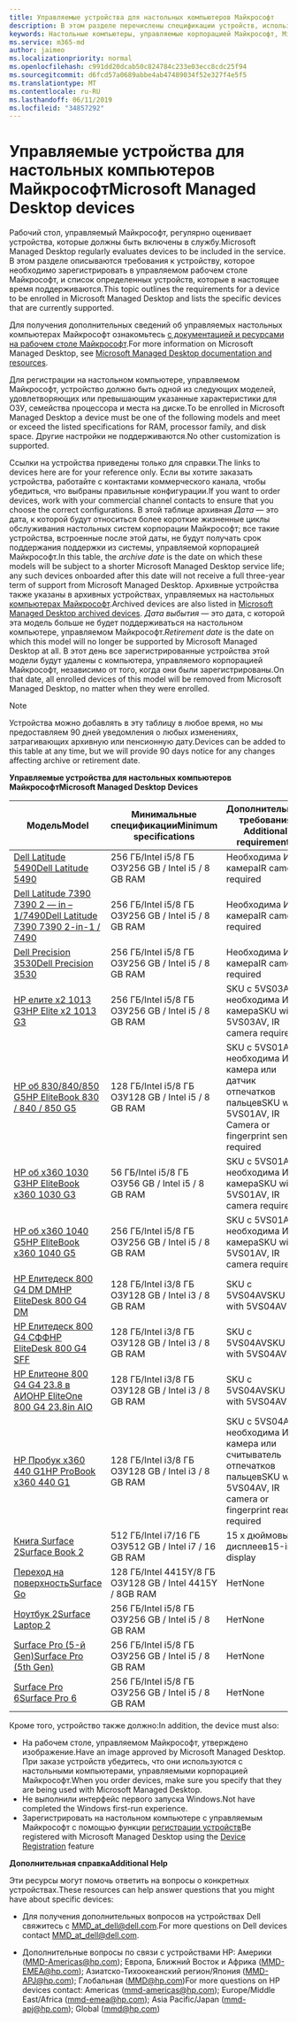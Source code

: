```yaml
---
title: Управляемые устройства для настольных компьютеров Майкрософт
description: В этом разделе перечислены спецификации устройств, используемые в Microsoft Managed Desktop.
keywords: Настольные компьютеры, управляемые корпорацией Майкрософт, Microsoft 365, служба, документация
ms.service: m365-md
author: jaimeo
ms.localizationpriority: normal
ms.openlocfilehash: c991dd20dcab50c824784c233e03ecc8cdc25f94
ms.sourcegitcommit: d6fcd57a0689abbe4ab47489034f52e327f4e5f5
ms.translationtype: MT
ms.contentlocale: ru-RU
ms.lasthandoff: 06/11/2019
ms.locfileid: "34857292"
---
```

# <a name="microsoft-managed-desktop-devices"></a><span data-ttu-id="303dc-104">Управляемые устройства для настольных компьютеров Майкрософт</span><span class="sxs-lookup"><span data-stu-id="303dc-104">Microsoft Managed Desktop devices</span></span> 

<span data-ttu-id="303dc-105">Рабочий стол, управляемый Майкрософт, регулярно оценивает устройства, которые должны быть включены в службу.</span><span class="sxs-lookup"><span data-stu-id="303dc-105">Microsoft Managed Desktop regularly evaluates devices to be included in the service.</span></span> <span data-ttu-id="303dc-106">В этом разделе описываются требования к устройству, которое необходимо зарегистрировать в управляемом рабочем столе Майкрософт, и список определенных устройств, которые в настоящее время поддерживаются.</span><span class="sxs-lookup"><span data-stu-id="303dc-106">This topic outlines the requirements for a device to be enrolled in Microsoft Managed Desktop and lists the specific devices that are currently supported.</span></span>

<span data-ttu-id="303dc-107">Для получения дополнительных сведений об управляемых настольных компьютерах Майкрософт ознакомьтесь [с документацией и ресурсами на рабочем столе Майкрософт](https://docs.microsoft.com/microsoft-365/managed-desktop/).</span><span class="sxs-lookup"><span data-stu-id="303dc-107">For more information on Microsoft Managed Desktop, see [Microsoft Managed Desktop documentation and resources](https://docs.microsoft.com/microsoft-365/managed-desktop/).</span></span> 

<!-- Microsoft 365 E5; Device as a Service -->
<!-- Split from device & technologies topic. Destination topic for aka.ms/device-list  -->
<span data-ttu-id="303dc-108">Для регистрации на настольном компьютере, управляемом Майкрософт, устройство должно быть одной из следующих моделей, удовлетворяющих или превышающим указанные характеристики для ОЗУ, семейства процессора и места на диске.</span><span class="sxs-lookup"><span data-stu-id="303dc-108">To be enrolled in Microsoft Managed Desktop a device must be one of the following models and meet or exceed the listed specifications for RAM, processor family, and disk space.</span></span> <span data-ttu-id="303dc-109">Другие настройки не поддерживаются.</span><span class="sxs-lookup"><span data-stu-id="303dc-109">No other customization is supported.</span></span>

<span data-ttu-id="303dc-110">Ссылки на устройства приведены только для справки.</span><span class="sxs-lookup"><span data-stu-id="303dc-110">The links to devices here are for your reference only.</span></span> <span data-ttu-id="303dc-111">Если вы хотите заказать устройства, работайте с контактами коммерческого канала, чтобы убедиться, что выбраны правильные конфигурации.</span><span class="sxs-lookup"><span data-stu-id="303dc-111">If you want to order devices, work with your commercial channel contacts to ensure that you choose the correct configurations.</span></span> <span data-ttu-id="303dc-112">В этой таблице архивная *Дата* — это дата, к которой будут относиться более короткие жизненные циклы обслуживания настольных систем корпорации Майкрософт; все такие устройства, встроенные после этой даты, не будут получать срок поддержания поддержки из системы, управляемой корпорацией Майкрософт.</span><span class="sxs-lookup"><span data-stu-id="303dc-112">In this table, the *archive date* is the date on which these models will be subject to a shorter Microsoft Managed Desktop service life; any such devices onboarded after this date will not receive a full three-year term of support from Microsoft Managed Desktop.</span></span> <span data-ttu-id="303dc-113">Архивные устройства также указаны в архивных устройствах, управляемых на настольных [компьютерах Майкрософт](archived-device-list.md).</span><span class="sxs-lookup"><span data-stu-id="303dc-113">Archived devices are also listed in [Microsoft Managed Desktop archived devices](archived-device-list.md).</span></span> <span data-ttu-id="303dc-114">*Дата выбытия* — это дата, с которой эта модель больше не будет поддерживаться на настольном компьютере, управляемом Майкрософт.</span><span class="sxs-lookup"><span data-stu-id="303dc-114">*Retirement date* is the date on which this model will no longer be supported by Microsoft Managed Desktop at all.</span></span> <span data-ttu-id="303dc-115">В этот день все зарегистрированные устройства этой модели будут удалены с компьютера, управляемого корпорацией Майкрософт, независимо от того, когда они были зарегистрированы.</span><span class="sxs-lookup"><span data-stu-id="303dc-115">On that date, all enrolled devices of this model will be removed from Microsoft Managed Desktop, no matter when they were enrolled.</span></span>

>[!NOTE]
><span data-ttu-id="303dc-116">Устройства можно добавлять в эту таблицу в любое время, но мы предоставляем 90 дней уведомления о любых изменениях, затрагивающих архивную или пенсионную дату.</span><span class="sxs-lookup"><span data-stu-id="303dc-116">Devices can be added to this table at any time, but we will provide 90 days notice for any changes affecting archive or retirement date.</span></span>


<span data-ttu-id="303dc-117">**Управляемые устройства для настольных компьютеров Майкрософт**</span><span class="sxs-lookup"><span data-stu-id="303dc-117">**Microsoft Managed Desktop Devices**</span></span>


| <span data-ttu-id="303dc-118">Модель</span><span class="sxs-lookup"><span data-stu-id="303dc-118">Model</span></span>    | <span data-ttu-id="303dc-119">Минимальные спецификации</span><span class="sxs-lookup"><span data-stu-id="303dc-119">Minimum specifications</span></span>  | <span data-ttu-id="303dc-120">Дополнительные требования </span><span class="sxs-lookup"><span data-stu-id="303dc-120">Additional requirements</span></span>   | <span data-ttu-id="303dc-121">Дата архивации</span><span class="sxs-lookup"><span data-stu-id="303dc-121">Archive date</span></span>   | <span data-ttu-id="303dc-122">Дата выбытия</span><span class="sxs-lookup"><span data-stu-id="303dc-122">Retirement date</span></span>   |
|----------|----------------|---------------------------|----------------|--------------------|
| [<span data-ttu-id="303dc-123">Dell Latitude 5490</span><span class="sxs-lookup"><span data-stu-id="303dc-123">Dell Latitude 5490</span></span>](https://www.dell.com/en-us/work/shop/cty/pdp/spd/latitude-14-5490-laptop?cid=265768&st=dell%2Blatitude%2B5490&VEN1=yKFOheND,73873544881479,901q5c14135,c,,%7BProductid%7D&VEN2=be,dell%2Blatitude%2B5490&lid=5980636&dgc=st&dgseg=so&acd=12309152537461020&VEN3=112504543746142297) | <span data-ttu-id="303dc-124">256 ГБ/Intel i5/8 ГБ ОЗУ</span><span class="sxs-lookup"><span data-stu-id="303dc-124">256 GB / Intel i5 / 8 GB RAM</span></span> | <span data-ttu-id="303dc-125">Необходима ИК-камера</span><span class="sxs-lookup"><span data-stu-id="303dc-125">IR camera required</span></span> | <span data-ttu-id="303dc-126">9 января 2020 г.</span><span class="sxs-lookup"><span data-stu-id="303dc-126">Jan 9, 2020</span></span>  | <span data-ttu-id="303dc-127">9 января 2023 г.</span><span class="sxs-lookup"><span data-stu-id="303dc-127">Jan 9, 2023</span></span>  |
[<span data-ttu-id="303dc-128">Dell Latitude 7390 7390 2 — in – 1/7490</span><span class="sxs-lookup"><span data-stu-id="303dc-128">Dell Latitude 7390 7390 2-in-1 / 7490</span></span>](https://www.dell.com/en-us/work/shop/cty/pdp/spd/latitude-13-7390-2-in-1-laptop?cid=265768&st=dell%2Blatitude%2B7390%2B2-in-1&VEN1=bRXisqe7,73255069985268,901q5c14135,c,,%7BProductid%7D&VEN2=be,dell%2Blatitude%2B7390%2B2-in-1&lid=5981275&dgc=st&dgseg=so&acd=12309152537461020&VEN3=112504543746142297)   | <span data-ttu-id="303dc-129">256 ГБ/Intel i5/8 ГБ ОЗУ</span><span class="sxs-lookup"><span data-stu-id="303dc-129">256 GB / Intel i5 / 8 GB RAM</span></span>   | <span data-ttu-id="303dc-130">Необходима ИК-камера</span><span class="sxs-lookup"><span data-stu-id="303dc-130">IR camera required</span></span> | <span data-ttu-id="303dc-131">9 января 2020 г.</span><span class="sxs-lookup"><span data-stu-id="303dc-131">Jan 9, 2020</span></span> | <span data-ttu-id="303dc-132">9 января 2023 г.</span><span class="sxs-lookup"><span data-stu-id="303dc-132">Jan 9, 2023</span></span> |
|[<span data-ttu-id="303dc-133">Dell Precision 3530</span><span class="sxs-lookup"><span data-stu-id="303dc-133">Dell Precision 3530</span></span>](https://www.dell.com/en-us/work/shop/cty/pdp/spd/precision-15-3530-laptop?cid=265720&st=dell%2Bprecision%2B3530&VEN1=ihEzXzFB,73667408703289,901q5c14135,c,,%7BProductid%7D&VEN2=be,dell%2Bprecision%2B3530&lid=42076560130&dgc=st&dgseg=so&acd=12309152537461020&VEN3=112504543746142297) | <span data-ttu-id="303dc-134">256 ГБ/Intel i5/8 ГБ ОЗУ</span><span class="sxs-lookup"><span data-stu-id="303dc-134">256 GB / Intel i5 / 8 GB RAM</span></span> | <span data-ttu-id="303dc-135">Необходима ИК-камера</span><span class="sxs-lookup"><span data-stu-id="303dc-135">IR camera required</span></span> | <span data-ttu-id="303dc-136">22 мая 2020 г.</span><span class="sxs-lookup"><span data-stu-id="303dc-136">May 22, 2020</span></span>  | <span data-ttu-id="303dc-137">22 мая 2023 г.</span><span class="sxs-lookup"><span data-stu-id="303dc-137">May 22, 2023</span></span> |
| [<span data-ttu-id="303dc-138">HP елите x2 1013 G3</span><span class="sxs-lookup"><span data-stu-id="303dc-138">HP Elite x2 1013 G3</span></span>](https://store.hp.com/us/en/mdp/laptops/hp-elite-x2-1013-3074457345617296670--1#!&tab=features) | <span data-ttu-id="303dc-139">256 ГБ/Intel i5/8 ГБ ОЗУ</span><span class="sxs-lookup"><span data-stu-id="303dc-139">256 GB / Intel i5 / 8 GB RAM</span></span> | <span data-ttu-id="303dc-140">SKU с 5VS03AV, необходима ИК-камера</span><span class="sxs-lookup"><span data-stu-id="303dc-140">SKU with 5VS03AV, IR camera required</span></span> | <span data-ttu-id="303dc-141">14 мая 2020 г.</span><span class="sxs-lookup"><span data-stu-id="303dc-141">May 14, 2020</span></span> | <span data-ttu-id="303dc-142">14 мая 2023 г.</span><span class="sxs-lookup"><span data-stu-id="303dc-142">May 14, 2023</span></span> |
| [<span data-ttu-id="303dc-143">HP об 830/840/850 G5</span><span class="sxs-lookup"><span data-stu-id="303dc-143">HP EliteBook 830 / 840 / 850 G5</span></span>](https://store.hp.com/us/en/mdp/laptops/elitebook-840#!&tab=features) | <span data-ttu-id="303dc-144">128 ГБ/Intel i5/8 ГБ ОЗУ</span><span class="sxs-lookup"><span data-stu-id="303dc-144">128 GB / Intel i5 / 8 GB RAM</span></span> | <span data-ttu-id="303dc-145">SKU с 5VS01AV, необходима ИК-камера или датчик отпечатков пальцев</span><span class="sxs-lookup"><span data-stu-id="303dc-145">SKU with 5VS01AV, IR Camera or fingerprint sensor required</span></span> | <span data-ttu-id="303dc-146">15 февраля 2020 г.</span><span class="sxs-lookup"><span data-stu-id="303dc-146">Feb 15, 2020</span></span> | <span data-ttu-id="303dc-147">15 февраля 2023 г.</span><span class="sxs-lookup"><span data-stu-id="303dc-147">Feb 15, 2023</span></span> |
| [<span data-ttu-id="303dc-148">HP об x360 1030 G3</span><span class="sxs-lookup"><span data-stu-id="303dc-148">HP EliteBook x360 1030 G3</span></span>](https://store.hp.com/us/en/mdp/laptops/hp-elitebook-x360-1030-g2--1#tab=features) | <span data-ttu-id="303dc-149">56 ГБ/Intel i5/8 ГБ ОЗУ</span><span class="sxs-lookup"><span data-stu-id="303dc-149">56 GB / Intel i5 / 8 GB RAM</span></span> | <span data-ttu-id="303dc-150">SKU с 5VS01AV, необходима ИК-камера</span><span class="sxs-lookup"><span data-stu-id="303dc-150">SKU with 5VS01AV, IR camera required</span></span> | <span data-ttu-id="303dc-151">14 мая 2020 г.</span><span class="sxs-lookup"><span data-stu-id="303dc-151">May 14, 2020</span></span> | <span data-ttu-id="303dc-152">14 мая 2023 г.</span><span class="sxs-lookup"><span data-stu-id="303dc-152">May 14, 2023</span></span> |
| [<span data-ttu-id="303dc-153">HP об x360 1040 G5</span><span class="sxs-lookup"><span data-stu-id="303dc-153">HP EliteBook x360 1040 G5</span></span>](https://store.hp.com/us/en/mdp/laptops/hp-elitebook-x360-1040-3074457345617328670--1#!&tab=features) | <span data-ttu-id="303dc-154">256 ГБ/Intel i5/8 ГБ ОЗУ</span><span class="sxs-lookup"><span data-stu-id="303dc-154">256 GB / Intel i5 / 8 GB RAM</span></span> | <span data-ttu-id="303dc-155">SKU с 5VS01AV, необходима ИК-камера</span><span class="sxs-lookup"><span data-stu-id="303dc-155">SKU with 5VS01AV, IR camera required</span></span> | <span data-ttu-id="303dc-156">23 октября 2020 г.</span><span class="sxs-lookup"><span data-stu-id="303dc-156">Oct 23, 2020</span></span> | <span data-ttu-id="303dc-157">23 октября 2023 г.</span><span class="sxs-lookup"><span data-stu-id="303dc-157">Oct 23, 2023</span></span> |
| [<span data-ttu-id="303dc-158">HP Елитедеск 800 G4 DM DM</span><span class="sxs-lookup"><span data-stu-id="303dc-158">HP EliteDesk 800 G4 DM</span></span>](https://store.hp.com/us/en/mdp/desktops/elitedesk-800-mini-349547--1#!&tab=features) | <span data-ttu-id="303dc-159">128 ГБ/Intel i3/8 ГБ ОЗУ</span><span class="sxs-lookup"><span data-stu-id="303dc-159">128 GB / Intel i3 / 8 GB RAM</span></span> | <span data-ttu-id="303dc-160">SKU с 5VS04AV</span><span class="sxs-lookup"><span data-stu-id="303dc-160">SKU with 5VS04AV</span></span> | <span data-ttu-id="303dc-161">18 июля 2020 г.</span><span class="sxs-lookup"><span data-stu-id="303dc-161">Jul 18, 2020</span></span> | <span data-ttu-id="303dc-162">18 июля 2023 г.</span><span class="sxs-lookup"><span data-stu-id="303dc-162">Jul 18, 2023</span></span> |
| [<span data-ttu-id="303dc-163">HP Елитедеск 800 G4 СФФ</span><span class="sxs-lookup"><span data-stu-id="303dc-163">HP EliteDesk 800 G4 SFF</span></span>](https://store.hp.com/us/en/mdp/desktops/elitedesk-800-small-form-factor-349548--1#!&tab=features) | <span data-ttu-id="303dc-164">128 ГБ/Intel i3/8 ГБ ОЗУ</span><span class="sxs-lookup"><span data-stu-id="303dc-164">128 GB / Intel i3 / 8 GB RAM</span></span> | <span data-ttu-id="303dc-165">SKU с 5VS04AV</span><span class="sxs-lookup"><span data-stu-id="303dc-165">SKU with 5VS04AV</span></span> | <span data-ttu-id="303dc-166">18 июля 2020 г.</span><span class="sxs-lookup"><span data-stu-id="303dc-166">Jul 18, 2020</span></span> | <span data-ttu-id="303dc-167">18 июля 2023 г.</span><span class="sxs-lookup"><span data-stu-id="303dc-167">Jul 18, 2023</span></span> |
| [<span data-ttu-id="303dc-168">HP Елитеоне 800 G4 G4 23.8 в АИО</span><span class="sxs-lookup"><span data-stu-id="303dc-168">HP EliteOne 800 G4 23.8in AIO</span></span>](https://store.hp.com/us/en/mdp/desktops/eliteone-800-all-in-one-349552--1#!&tab=features) | <span data-ttu-id="303dc-169">128 ГБ/Intel i3/8 ГБ ОЗУ</span><span class="sxs-lookup"><span data-stu-id="303dc-169">128 GB / Intel i3 / 8 GB RAM</span></span> | <span data-ttu-id="303dc-170">SKU с 5VS04AV</span><span class="sxs-lookup"><span data-stu-id="303dc-170">SKU with 5VS04AV</span></span> | <span data-ttu-id="303dc-171">18 июля 2020 г.</span><span class="sxs-lookup"><span data-stu-id="303dc-171">Jul 18, 2020</span></span> | <span data-ttu-id="303dc-172">18 июля 2023 г.</span><span class="sxs-lookup"><span data-stu-id="303dc-172">Jul 18, 2023</span></span> |
| [<span data-ttu-id="303dc-173">HP Пробук x360 440 G1</span><span class="sxs-lookup"><span data-stu-id="303dc-173">HP ProBook x360 440 G1</span></span>](https://store.hp.com/us/en/mdp/laptops/hp-probook-x360-440-3074457345617293669--1#!&tab=features) | <span data-ttu-id="303dc-174">128 ГБ/Intel i3/8 ГБ ОЗУ</span><span class="sxs-lookup"><span data-stu-id="303dc-174">128 GB / Intel i3 / 8 GB RAM</span></span> | <span data-ttu-id="303dc-175">SKU с 5VS04AV, необходима ИК-камера или считыватель отпечатков пальцев</span><span class="sxs-lookup"><span data-stu-id="303dc-175">SKU with 5VS04AV, IR camera or fingerprint reader required</span></span> | <span data-ttu-id="303dc-176">6 июня 2020 г.</span><span class="sxs-lookup"><span data-stu-id="303dc-176">Jun 6, 2020</span></span> | <span data-ttu-id="303dc-177">6 июня 2023 г.</span><span class="sxs-lookup"><span data-stu-id="303dc-177">Jun 6, 2023</span></span> |
| [<span data-ttu-id="303dc-178">Книга Surface 2</span><span class="sxs-lookup"><span data-stu-id="303dc-178">Surface Book 2</span></span>](https://www.microsoft.com/en-us/p/surface-book-2-for-business/8x4htznfgg38/lbh3?cid=msft_web_collection&CustomerIntent=Consumer) | <span data-ttu-id="303dc-179">512 ГБ/Intel i7/16 ГБ ОЗУ</span><span class="sxs-lookup"><span data-stu-id="303dc-179">512 GB / Intel i7 / 16 GB RAM</span></span> | <span data-ttu-id="303dc-180">15 х дюймовых дисплеев</span><span class="sxs-lookup"><span data-stu-id="303dc-180">15-inch display</span></span> | <span data-ttu-id="303dc-181">16 ноября 2019 г.</span><span class="sxs-lookup"><span data-stu-id="303dc-181">Nov 16, 2019</span></span> | <span data-ttu-id="303dc-182">16 ноября 2022 г.</span><span class="sxs-lookup"><span data-stu-id="303dc-182">Nov 16, 2022</span></span> |
| [<span data-ttu-id="303dc-183">Переход на поверхность</span><span class="sxs-lookup"><span data-stu-id="303dc-183">Surface Go</span></span>](https://www.microsoft.com/en-us/p/surface-go-for-business/909wr0x3sgfk/8khl?cid=msft_web_collection&CustomerIntent=Consumer&activetab=pivot%3aoverviewtab) | <span data-ttu-id="303dc-184">128 ГБ/Intel 4415Y/8 ГБ ОЗУ</span><span class="sxs-lookup"><span data-stu-id="303dc-184">128 GB / Intel 4415Y / 8GB RAM</span></span> | <span data-ttu-id="303dc-185">Нет</span><span class="sxs-lookup"><span data-stu-id="303dc-185">None</span></span> | <span data-ttu-id="303dc-186">Авг 2, 2020</span><span class="sxs-lookup"><span data-stu-id="303dc-186">Aug 2, 2020</span></span> | <span data-ttu-id="303dc-187">Авг 2, 2023</span><span class="sxs-lookup"><span data-stu-id="303dc-187">Aug 2, 2023</span></span> |
| [<span data-ttu-id="303dc-188">Ноутбук 2</span><span class="sxs-lookup"><span data-stu-id="303dc-188">Surface Laptop 2</span></span>](https://www.microsoft.com/en-us/p/surface-laptop-2-for-business/8xlk0g60tlb6/hkq9?cid=msft_web_collection&CustomerIntent=Consumer) | <span data-ttu-id="303dc-189">256 ГБ/Intel i5/8 ГБ ОЗУ</span><span class="sxs-lookup"><span data-stu-id="303dc-189">256 GB / Intel i5 / 8 GB RAM</span></span> | <span data-ttu-id="303dc-190">Нет</span><span class="sxs-lookup"><span data-stu-id="303dc-190">None</span></span> | <span data-ttu-id="303dc-191">16 октября 2020 г.</span><span class="sxs-lookup"><span data-stu-id="303dc-191">Oct 16, 2020</span></span> | <span data-ttu-id="303dc-192">16 октября 2023 г.</span><span class="sxs-lookup"><span data-stu-id="303dc-192">Oct 16, 2023</span></span> |
|[<span data-ttu-id="303dc-193">Surface Pro (5-й Gen)</span><span class="sxs-lookup"><span data-stu-id="303dc-193">Surface Pro (5th Gen)</span></span>](https://www.microsoft.com/en-us/p/surface-pro-5th-gen-for-business/907tds4dgwwv/kkzn?cid=msft_web_collection&CustomerIntent=Consumer) | <span data-ttu-id="303dc-194">256 ГБ/Intel i5/8 ГБ ОЗУ</span><span class="sxs-lookup"><span data-stu-id="303dc-194">256 GB / Intel i5 / 8 GB RAM</span></span> | <span data-ttu-id="303dc-195">Нет</span><span class="sxs-lookup"><span data-stu-id="303dc-195">None</span></span> | <span data-ttu-id="303dc-196">**15 июня 2019 г.**</span><span class="sxs-lookup"><span data-stu-id="303dc-196">**Jun 15, 2019**</span></span> | <span data-ttu-id="303dc-197">15 июня 2022 г.</span><span class="sxs-lookup"><span data-stu-id="303dc-197">Jun 15, 2022</span></span> |
| [<span data-ttu-id="303dc-198">Surface Pro 6</span><span class="sxs-lookup"><span data-stu-id="303dc-198">Surface Pro 6</span></span>](https://www.microsoft.com/en-us/p/surface-pro-6-for-business/8xjq3d3lrp0r/grf9?cid=msft_web_collection&CustomerIntent=Consumer&activetab=pivot%3aoverviewtab) | <span data-ttu-id="303dc-199">256 ГБ/Intel i5/8 ГБ ОЗУ</span><span class="sxs-lookup"><span data-stu-id="303dc-199">256 GB / Intel i5 / 8 GB RAM</span></span> | <span data-ttu-id="303dc-200">Нет</span><span class="sxs-lookup"><span data-stu-id="303dc-200">None</span></span> | <span data-ttu-id="303dc-201">16 октября 2020 г.</span><span class="sxs-lookup"><span data-stu-id="303dc-201">Oct 16, 2020</span></span> | <span data-ttu-id="303dc-202">16 октября 2023 г.</span><span class="sxs-lookup"><span data-stu-id="303dc-202">Oct 16, 2023</span></span> |

<span data-ttu-id="303dc-203">Кроме того, устройство также должно:</span><span class="sxs-lookup"><span data-stu-id="303dc-203">In addition, the device must also:</span></span>     

- <span data-ttu-id="303dc-204">На рабочем столе, управляемом Майкрософт, утверждено изображение.</span><span class="sxs-lookup"><span data-stu-id="303dc-204">Have an image approved by Microsoft Managed Desktop.</span></span> <span data-ttu-id="303dc-205">При заказе устройств убедитесь, что они используются с настольными компьютерами, управляемыми корпорацией Майкрософт.</span><span class="sxs-lookup"><span data-stu-id="303dc-205">When you order devices, make sure you specify that they are being used with Microsoft Managed Desktop.</span></span>
- <span data-ttu-id="303dc-206">Не выполнили интерфейс первого запуска Windows.</span><span class="sxs-lookup"><span data-stu-id="303dc-206">Not have completed the Windows first-run experience.</span></span>
- <span data-ttu-id="303dc-207">Зарегистрировать на настольном компьютере с управляемым Майкрософт с помощью функции [регистрации устройств](https://aka.ms/mmddrhelp)</span><span class="sxs-lookup"><span data-stu-id="303dc-207">Be registered with Microsoft Managed Desktop using the [Device Registration](https://aka.ms/mmddrhelp) feature</span></span>

<span data-ttu-id="303dc-208">**Дополнительная справка**</span><span class="sxs-lookup"><span data-stu-id="303dc-208">**Additional Help**</span></span>

<span data-ttu-id="303dc-209">Эти ресурсы могут помочь ответить на вопросы о конкретных устройствах.</span><span class="sxs-lookup"><span data-stu-id="303dc-209">These resources can help answer questions that you might have about specific devices:</span></span>

- <span data-ttu-id="303dc-210">Для получения дополнительных вопросов на устройствах Dell свяжитесь с <a href="mailto:MMD_at_dell@dell.com">MMD_at_dell@dell.com</a>.</span><span class="sxs-lookup"><span data-stu-id="303dc-210">For more questions on Dell devices contact <a href="mailto:MMD_at_dell@dell.com">MMD_at_dell@dell.com</a>.</span></span>

- <span data-ttu-id="303dc-211">Дополнительные вопросы по связи с устройствами HP: Америки (<a href="mailto:mmd-americas@hp.com">MMD-Americas@hp.com</a>); Европа, Ближний Восток и Африка (<a href="mailto:mmd-emea@hp.com">MMD-EMEA@hp.com</a>); Азиатско-Тихоокеанский регион/Япония (<a href="mailto:mmd-apj@hp.com">MMD-APJ@hp.com</a>); Глобальная (<a href="mailto:mmd@hp.com">MMD@hp.com</a>)</span><span class="sxs-lookup"><span data-stu-id="303dc-211">For more questions on HP devices contact: Americas (<a href="mailto:mmd-americas@hp.com">mmd-americas@hp.com</a>); Europe/Middle East/Africa (<a href="mailto:mmd-emea@hp.com">mmd-emea@hp.com</a>); Asia Pacific/Japan (<a href="mailto:mmd-apj@hp.com">mmd-apj@hp.com</a>); Global (<a href="mailto:mmd@hp.com">mmd@hp.com</a>)</span></span>






